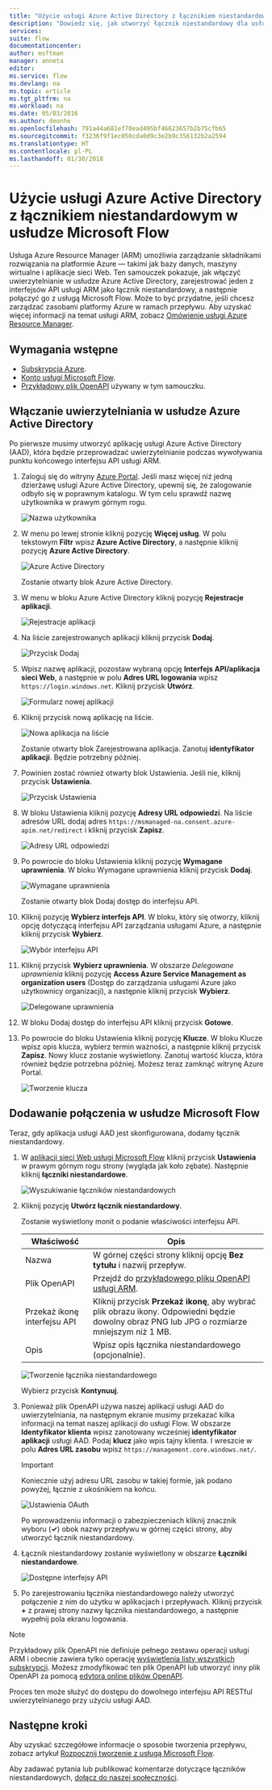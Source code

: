 ```yaml
---
title: "Użycie usługi Azure Active Directory z łącznikiem niestandardowym | Microsoft Docs"
description: "Dowiedz się, jak utworzyć łącznik niestandardowy dla usługi Azure Resource Manager z uwierzytelnianiem za pomocą usługi Azure Active Directory."
services: 
suite: flow
documentationcenter: 
author: msftman
manager: anneta
editor: 
ms.service: flow
ms.devlang: na
ms.topic: article
ms.tgt_pltfrm: na
ms.workload: na
ms.date: 05/03/2016
ms.author: deonhe
ms.openlocfilehash: 791a44a681ef70ead495bf46623657b2b75cfb65
ms.sourcegitcommit: f3236f9f1ec050cda0d9c3e2b9c356132b2a2594
ms.translationtype: HT
ms.contentlocale: pl-PL
ms.lasthandoff: 01/30/2018
---
```

# <a name="use-azure-active-directory-with-a-custom-connector-in-microsoft-flow"></a>Użycie usługi Azure Active Directory z łącznikiem niestandardowym w usłudze Microsoft Flow
Usługa Azure Resource Manager (ARM) umożliwia zarządzanie składnikami rozwiązania na platformie Azure — takimi jak bazy danych, maszyny wirtualne i aplikacje sieci Web. Ten samouczek pokazuje, jak włączyć uwierzytelnianie w usłudze Azure Active Directory, zarejestrować jeden z interfejsów API usługi ARM jako łącznik niestandardowy, a następnie połączyć go z usługą Microsoft Flow. Może to być przydatne, jeśli chcesz zarządzać zasobami platformy Azure w ramach przepływu. Aby uzyskać więcej informacji na temat usługi ARM, zobacz [Omówienie usługi Azure Resource Manager](https://docs.microsoft.com/azure/azure-resource-manager/resource-group-overview).

## <a name="prerequisites"></a>Wymagania wstępne
* [Subskrypcja Azure](https://azure.microsoft.com/free/).
* [Konto usługi Microsoft Flow](https://flow.microsoft.com).
* [Przykładowy plik OpenAPI](https://pwrappssamples.blob.core.windows.net/samples/AzureResourceManager.json) używany w tym samouczku.

## <a name="enable-authentication-in-azure-active-directory"></a>Włączanie uwierzytelniania w usłudze Azure Active Directory
Po pierwsze musimy utworzyć aplikację usługi Azure Active Directory (AAD), która będzie przeprowadzać uwierzytelnianie podczas wywoływania punktu końcowego interfejsu API usługi ARM.

1. Zaloguj się do witryny [Azure Portal](https://portal.azure.com).  Jeśli masz więcej niż jedną dzierżawę usługi Azure Active Directory, upewnij się, że zalogowanie odbyło się w poprawnym katalogu. W tym celu sprawdź nazwę użytkownika w prawym górnym rogu.
   
    ![Nazwa użytkownika](./media/customapi-azure-resource-manager-tutorial/current-user.png)
2. W menu po lewej stronie kliknij pozycję **Więcej usług**.  W polu tekstowym **Filtr** wpisz **Azure Active Directory**, a następnie kliknij pozycję **Azure Active Directory**.
   
    ![Azure Active Directory](./media/customapi-azure-resource-manager-tutorial/azureaad.png)
   
    Zostanie otwarty blok Azure Active Directory.   
3. W menu w bloku Azure Active Directory kliknij pozycję **Rejestracje aplikacji**.
   
    ![Rejestracje aplikacji](./media/customapi-azure-resource-manager-tutorial/azureapplication.png)
4. Na liście zarejestrowanych aplikacji kliknij przycisk **Dodaj**.
   
    ![Przycisk Dodaj](./media/customapi-azure-resource-manager-tutorial/add-app-btn.png)   
5. Wpisz nazwę aplikacji, pozostaw wybraną opcję **Interfejs API/aplikacja sieci Web**, a następnie w polu **Adres URL logowania** wpisz `https://login.windows.net`.  Kliknij przycisk **Utwórz**.  
   
    ![Formularz nowej aplikacji](./media/customapi-azure-resource-manager-tutorial/newapplication.png)
6. Kliknij przycisk nową aplikację na liście.
   
    ![Nowa aplikacja na liście](./media/customapi-azure-resource-manager-tutorial/newapplication2.png)
   
    Zostanie otwarty blok Zarejestrowana aplikacja.  Zanotuj **identyfikator aplikacji**.  Będzie potrzebny później.
7. Powinien zostać również otwarty blok Ustawienia.  Jeśli nie, kliknij przycisk **Ustawienia**.
   
    ![Przycisk Ustawienia](./media/customapi-azure-resource-manager-tutorial/settings-btn.png)
8. W bloku Ustawienia kliknij pozycję **Adresy URL odpowiedzi**. Na liście adresów URL dodaj adres `https://msmanaged-na.consent.azure-apim.net/redirect` i kliknij przycisk **Zapisz**.
   
    ![Adresy URL odpowiedzi](./media/customapi-azure-resource-manager-tutorial/reply-urls.png)
9. Po powrocie do bloku Ustawienia kliknij pozycję **Wymagane uprawnienia**.  W bloku Wymagane uprawnienia kliknij przycisk **Dodaj**.
   
    ![Wymagane uprawnienia](./media/customapi-azure-resource-manager-tutorial/permissions.png)
   
    Zostanie otwarty blok Dodaj dostęp do interfejsu API.
10. Kliknij pozycję **Wybierz interfejs API**. W bloku, który się otworzy, kliknij opcję dotyczącą interfejsu API zarządzania usługami Azure, a następnie kliknij przycisk **Wybierz**.
    
    ![Wybór interfejsu API](./media/customapi-azure-resource-manager-tutorial/permissions2.png)
11. Kliknij przycisk **Wybierz uprawnienia**.  W obszarze *Delegowane uprawnienia* kliknij pozycję **Access Azure Service Management as organization users** (Dostęp do zarządzania usługami Azure jako użytkownicy organizacji), a następnie kliknij przycisk **Wybierz**.
    
    ![Delegowane uprawnienia](./media/customapi-azure-resource-manager-tutorial/permissions3.png)
12. W bloku Dodaj dostęp do interfejsu API kliknij przycisk **Gotowe**.
13. Po powrocie do bloku Ustawienia kliknij pozycję **Klucze**.  W bloku Klucze wpisz opis klucza, wybierz termin ważności, a następnie kliknij przycisk **Zapisz**.  Nowy klucz zostanie wyświetlony.  Zanotuj wartość klucza, która również będzie potrzebna później.  Możesz teraz zamknąć witrynę Azure Portal.
    
    ![Tworzenie klucza](./media/customapi-azure-resource-manager-tutorial/configurekeys.png)

## <a name="add-the-connection-in-microsoft-flow"></a>Dodawanie połączenia w usłudze Microsoft Flow
Teraz, gdy aplikacja usługi AAD jest skonfigurowana, dodamy łącznik niestandardowy.

1. W [aplikacji sieci Web usługi Microsoft Flow](https://flow.microsoft.com/) kliknij przycisk **Ustawienia** w prawym górnym rogu strony (wygląda jak koło zębate).  Następnie kliknij **łączniki niestandardowe**.
   
    ![Wyszukiwanie łączników niestandardowych](./media/customapi-azure-resource-manager-tutorial/finding-custom-apis.png)  
2. Kliknij pozycję **Utwórz łącznik niestandardowy**.  
   
    Zostanie wyświetlony monit o podanie właściwości interfejsu API.  
   
   | Właściwość | Opis |
   | --- | --- |
   | Nazwa |W górnej części strony kliknij opcję **Bez tytułu** i nazwij przepływ. |
   | Plik OpenAPI |Przejdź do [przykładowego pliku OpenAPI usługi ARM](https://pwrappssamples.blob.core.windows.net/samples/AzureResourceManager.json). |
   | Przekaż ikonę interfejsu API |Kliknij przycisk **Przekaż ikonę**, aby wybrać plik obrazu ikony. Odpowiedni będzie dowolny obraz PNG lub JPG o rozmiarze mniejszym niż 1 MB. |
   | Opis |Wpisz opis łącznika niestandardowego (opcjonalnie). |
   
    ![Tworzenie łącznika niestandardowego](./media/customapi-azure-resource-manager-tutorial/create-custom-api.png)  
   
    Wybierz przycisk **Kontynuuj**.
3. Ponieważ plik OpenAPI używa naszej aplikacji usługi AAD do uwierzytelniania, na następnym ekranie musimy przekazać kilka informacji na temat naszej aplikacji do usługi Flow.  W obszarze **Identyfikator klienta** wpisz zanotowany wcześniej **identyfikator aplikacji** usługi AAD.  Podaj **klucz** jako wpis tajny klienta.  I wreszcie w polu **Adres URL zasobu** wpisz `https://management.core.windows.net/`.
   
   > [!IMPORTANT]
   > Koniecznie użyj adresu URL zasobu w takiej formie, jak podano powyżej, łącznie z ukośnikiem na końcu.
   > 
   > 
   
    ![Ustawienia OAuth](./media/customapi-azure-resource-manager-tutorial/oauth-settings.png)
   
    Po wprowadzeniu informacji o zabezpieczeniach kliknij znacznik wyboru (**&#x2713;**) obok nazwy przepływu w górnej części strony, aby utworzyć łącznik niestandardowy.
4. Łącznik niestandardowy zostanie wyświetlony w obszarze **Łączniki niestandardowe**.
   
    ![Dostępne interfejsy API](./media/customapi-azure-resource-manager-tutorial/list-custom-apis.png)  
5. Po zarejestrowaniu łącznika niestandardowego należy utworzyć połączenie z nim do użytku w aplikacjach i przepływach.  Kliknij przycisk **+** z prawej strony nazwy łącznika niestandardowego, a następnie wypełnij pola ekranu logowania.

> [!NOTE]
> Przykładowy plik OpenAPI nie definiuje pełnego zestawu operacji usługi ARM i obecnie zawiera tylko operację [wyświetlenia listy wszystkich subskrypcji](https://msdn.microsoft.com/library/azure/dn790531.aspx).  Możesz zmodyfikować ten plik OpenAPI lub utworzyć inny plik OpenAPI za pomocą [edytora online plików OpenAPI](http://editor.swagger.io/).
> 
> Proces ten może służyć do dostępu do dowolnego interfejsu API RESTful uwierzytelnianego przy użyciu usługi AAD.
> 
> 

## <a name="next-steps"></a>Następne kroki
Aby uzyskać szczegółowe informacje o sposobie tworzenia przepływu, zobacz artykuł [Rozpocznij tworzenie z usługą Microsoft Flow](get-started-logic-flow.md).

Aby zadawać pytania lub publikować komentarze dotyczące łączników niestandardowych, [dołącz do naszej społeczności](https://aka.ms/flow-community).

